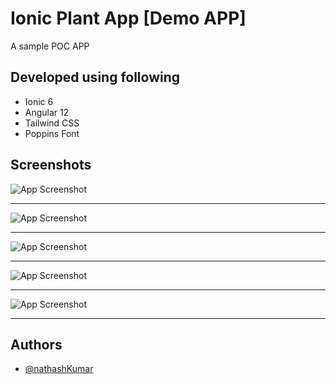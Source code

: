 
# Ionic Plant App [Demo APP]

A sample POC APP

## Developed using following

- Ionic 6
- Angular 12
- Tailwind CSS
- Poppins Font


## Screenshots

![App Screenshot](https://raw.githubusercontent.com/nathash92/ionic-plant-app/master/screenshots/welcome.png)

---

![App Screenshot](https://raw.githubusercontent.com/nathash92/ionic-plant-app/master/screenshots/login.png)

---

![App Screenshot](https://raw.githubusercontent.com/nathash92/ionic-plant-app/master/screenshots/register.png)

---

![App Screenshot](https://raw.githubusercontent.com/nathash92/ionic-plant-app/master/screenshots/home.png)

---

![App Screenshot](https://raw.githubusercontent.com/nathash92/ionic-plant-app/master/screenshots/cart.png)

---

## Authors

- [@nathashKumar](https://www.github.com/nathash92)

